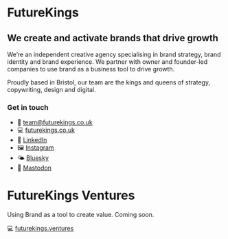 # FutureKings

## We create and activate brands that drive growth

We’re an independent creative agency specialising in brand strategy, brand identity and brand experience. We partner with owner and founder-led companies to use brand as a business tool to drive growth.

Proudly based in Bristol, our team are the kings and queens of strategy, copywriting, design and digital.

### Get in touch
- 📧 <team@futurekings.co.uk>
- 💻 [futurekings.co.uk](https://futurekings.co.uk/)
- 👔 [LinkedIn](https://www.linkedin.com/company/future-kings/)
- 🖼️ [Instagram](https://www.instagram.com/futurekingsuk)
- 🌤️ [Bluesky](https://bsky.app/profile/futurekings.bsky.social)
- 🐘 [Mastodon](https://mastodon.social/@futurekings)

# FutureKings Ventures

Using Brand as a tool to create value. Coming soon.

💻 [futurekings.ventures](https://futurekings.ventures)
